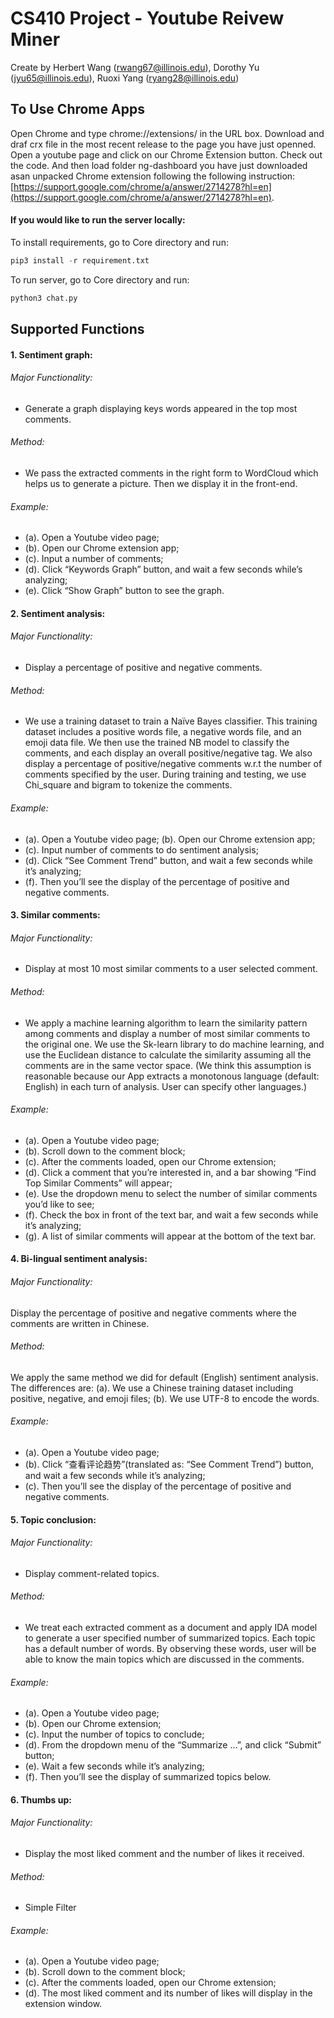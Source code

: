 # CS410 Project - Youtube Reivew Miner
Create by Herbert Wang (rwang67@illinois.edu), Dorothy Yu (jyu65@illinois.edu), Ruoxi Yang (ryang28@illinois.edu)

## To Use Chrome Apps
Open Chrome and type chrome://extensions/ in the URL box. Download and draf crx file in the most recent release to the page you have just openned. Open a youtube page and click on our Chrome Extension button. Check out the code. And then load folder ng-dashboard you have just downloaded asan unpacked Chrome extension following the following instruction: [https://support.google.com/chrome/a/answer/2714278?hl=en](https://support.google.com/chrome/a/answer/2714278?hl=en).


#### If you would like to run the server locally:
To install requirements, go to Core directory and run:
```python
pip3 install -r requirement.txt
```
To run server, go to Core directory and run: 
```python
python3 chat.py
```
## Supported Functions
#### 1.	Sentiment graph:
###### Major Functionality: 
- Generate a graph displaying keys words appeared in the top most comments.
###### Method: 
- We pass the extracted comments in the right form to WordCloud which helps us to generate a picture. Then we display it in the front-end.
###### Example:
- (a). Open a Youtube video page;
- (b). Open our Chrome extension app;
- (c). Input a number of comments;
- (d). Click “Keywords Graph” button, and wait a few seconds while’s analyzing;
- (e). Click “Show Graph” button to see the graph.

#### 2.	Sentiment analysis:
###### Major Functionality: 
- Display a percentage of positive and negative comments.
###### Method: 
- We use a training dataset to train a Naïve Bayes classifier. This training dataset includes a positive words file, a negative words file, and an emoji data file. We then use the trained NB model to classify the comments, and each display an overall positive/negative tag. We also display a percentage of positive/negative comments w.r.t the number of comments specified by the user. During training and testing, we use Chi_square and bigram to tokenize the comments.
###### Example:
- (a). Open a Youtube video page;
       (b). Open our Chrome extension app;
- (c). Input number of comments to do sentiment analysis;
- (d). Click “See Comment Trend” button, and wait a few seconds while it’s analyzing;
- (f). Then you’ll see the display of the percentage of positive and negative comments.

#### 3.	Similar comments:
###### Major Functionality: 
- Display at most 10 most similar comments to a user selected comment.
###### Method: 
- We apply a machine learning algorithm to learn the similarity pattern among comments and display a number of most similar comments to the original one. We use the Sk-learn library to do machine learning, and use the Euclidean distance to calculate the similarity assuming all the comments are in the same vector space. (We think this assumption is reasonable because our App extracts a monotonous language (default: English) in each turn of analysis. User can specify other languages.)
###### Example:
- (a). Open a Youtube video page;
- (b). Scroll down to the comment block;
- (c). After the comments loaded, open our Chrome extension;
- (d). Click a comment that you’re interested in, and a bar showing “Find Top Similar Comments” will appear;
- (e). Use the dropdown menu to select the number of similar comments you’d like to see;
- (f). Check the box in front of the text bar, and wait a few seconds while it’s analyzing;
- (g). A list of similar comments will appear at the bottom of the text bar.

#### 4.	Bi-lingual sentiment analysis:
###### Major Functionality: 
Display the percentage of positive and negative comments where the comments are written in Chinese.
###### Method: 
We apply the same method we did for default (English) sentiment analysis. The differences are: (a). We use a Chinese training dataset including positive, negative, and emoji files; (b). We use UTF-8 to encode the words.
###### Example:
- (a). Open a Youtube video page;
- (b). Click “查看评论趋势”(translated as: “See Comment Trend”) button, and wait a few seconds while it’s analyzing;
- (c). Then you’ll see the display of the percentage of positive and negative comments.

#### 5.	Topic conclusion: 
###### Major Functionality: 
- Display comment-related topics.
###### Method: 
- We treat each extracted comment as a document and apply IDA model to generate a user specified number of summarized topics. Each topic has a default number of words. By observing these words, user will be able to know the main topics which are discussed in the comments.
###### Example:
- (a). Open a Youtube video page;
- (b). Open our Chrome extension;
- (c). Input the number of topics to conclude;
- (d). From the dropdown menu of the “Summarize …”, and click “Submit” button;
- (e). Wait a few seconds while it’s analyzing;
- (f). Then you’ll see the display of summarized topics below.

#### 6.	Thumbs up:
###### Major Functionality: 
- Display the most liked comment and the number of likes it received.
###### Method: 
- Simple Filter
###### Example:
- (a). Open a Youtube video page;
- (b). Scroll down to the comment block;
- (c). After the comments loaded, open our Chrome extension;
- (d). The most liked comment and its number of likes will display in the extension window.


